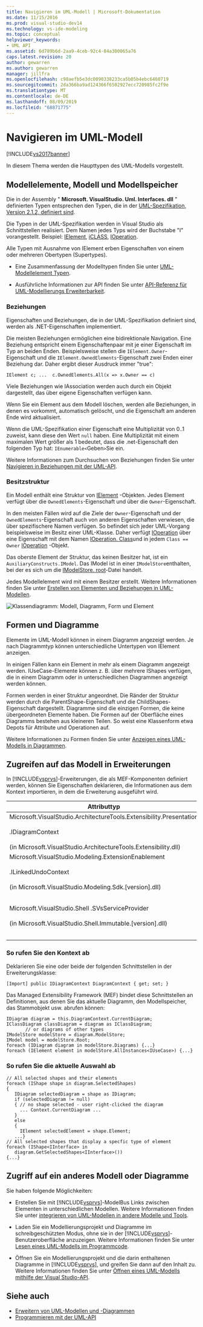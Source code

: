 ```yaml
---
title: Navigieren im UML-Modell | Microsoft-Dokumentation
ms.date: 11/15/2016
ms.prod: visual-studio-dev14
ms.technology: vs-ide-modeling
ms.topic: conceptual
helpviewer_keywords:
- UML API
ms.assetid: 6d789b6d-2aa9-4ceb-92c4-84a300065a76
caps.latest.revision: 20
author: gewarren
ms.author: gewarren
manager: jillfra
ms.openlocfilehash: c98aefb5e3dc0090338233ca5b05b4ebc6460719
ms.sourcegitcommit: 2da366ba9ad124366f6502927ecc720985fc2f9e
ms.translationtype: MT
ms.contentlocale: de-DE
ms.lasthandoff: 08/09/2019
ms.locfileid: "68871775"
---
```

# <a name="navigate-the-uml-model"></a>Navigieren im UML-Modell
[!INCLUDE[vs2017banner](../includes/vs2017banner.md)]

In diesem Thema werden die Haupttypen des UML-Modells vorgestellt.

## <a name="the-model-elements-model-and-model-store"></a>Modellelemente, Modell und Modellspeicher
 Die in der Assembly " **Microsoft. VisualStudio. Uml. Interfaces. dll** " definierten Typen entsprechen den Typen, die in der [UML-Spezifikation, Version 2.1.2, definiert sind](http://www.omg.org/spec/UML/2.1.2/Superstructure/PDF/).

 Die Typen in der UML-Spezifikation werden in Visual Studio als Schnittstellen realisiert. Dem Namen jedes Typs wird der Buchstabe "I" vorangestellt. Beispiel: [IElement](/previous-versions/dd516035(v=vs.140)), [iCLASS](/previous-versions/dd523539%28v%3dvs.140%29), [IOperation](/previous-versions/dd481186(v=vs.140)).

 Alle Typen mit Ausnahme von IElement erben Eigenschaften von einem oder mehreren Obertypen (Supertypes).

- Eine Zusammenfassung der Modelltypen finden Sie unter [UML-Modellelement Typen](../modeling/uml-model-element-types.md).

- Ausführliche Informationen zur API finden Sie unter [API-Referenz für UML-Modellierungs Erweiterbarkeit](../modeling/api-reference-for-uml-modeling-extensibility.md).

### <a name="relationships"></a>Beziehungen
 Eigenschaften und Beziehungen, die in der UML-Spezifikation definiert sind, werden als .NET-Eigenschaften implementiert.

 Die meisten Beziehungen ermöglichen eine bidirektionale Navigation. Eine Beziehung entspricht einem Eigenschaftenpaar mit je einer Eigenschaft im Typ an beiden Enden. Beispielsweise stellen die `IElement.Owner`-Eigenschaft und die `IElement.OwnedElements`-Eigenschaft zwei Enden einer Beziehung dar. Daher ergibt dieser Ausdruck immer "true":

 `IElement c; ...  c.OwnedElements.All(x => x.Owner == c)`

 Viele Beziehungen wie IAssociation werden auch durch ein Objekt dargestellt, das über eigene Eigenschaften verfügen kann.

 Wenn Sie ein Element aus dem Modell löschen, werden alle Beziehungen, in denen es vorkommt, automatisch gelöscht, und die Eigenschaft am anderen Ende wird aktualisiert.

 Wenn die UML-Spezifikation einer Eigenschaft eine Multiplizität von 0..1 zuweist, kann diese den Wert `null` haben. Eine Multiplizität mit einem maximalen Wert größer als 1 bedeutet, dass die .net-Eigenschaft den folgenden Typ hat: `IEnumerable<`Geben`>`Sie ein.

 Weitere Informationen zum Durchsuchen von Beziehungen finden Sie unter [Navigieren in Beziehungen mit der UML-API](../modeling/navigate-relationships-with-the-uml-api.md).

### <a name="the-ownership-tree"></a>Besitzstruktur
 Ein Modell enthält eine Struktur von [IElement](/previous-versions/dd516035(v=vs.140)) -Objekten. Jedes Element verfügt über die `OwnedElements`-Eigenschaft und über die `Owner`-Eigenschaft.

 In den meisten Fällen wird auf die Ziele der `Owner`-Eigenschaft und der `OwnedElements`-Eigenschaft auch von anderen Eigenschaften verwiesen, die über spezifischere Namen verfügen. So befindet sich jeder UML-Vorgang beispielsweise im Besitz einer UML-Klasse. Daher verfügt [IOperation](/previous-versions/dd481186(v=vs.140)) über eine Eigenschaft mit dem Namen [IOperation. Class](/previous-versions/dd473473%28v%3dvs.140%29)und in jedem `Class == Owner` [IOperation](/previous-versions/dd481186(v=vs.140)) -Objekt.

 Das oberste Element der Struktur, das keinen Besitzer hat, ist ein `AuxiliaryConstructs.IModel`. Das IModel ist in einer `IModelStore`enthalten, bei der es sich um die [IModelStore. root](/previous-versions/ee789368(v=vs.140))-Datei handelt.

 Jedes Modellelement wird mit einem Besitzer erstellt. Weitere Informationen finden Sie unter [Erstellen von Elementen und Beziehungen in UML-Modellen](../modeling/create-elements-and-relationships-in-uml-models.md).

 ![Klassendiagramm: Modell, Diagramm, Form und Element](../modeling/media/uml-mm1.png)

## <a name="shapes-and-diagrams"></a>Formen und Diagramme
 Elemente im UML-Modell können in einem Diagramm angezeigt werden. Je nach Diagrammtyp können unterschiedliche Untertypen von IElement anzeigen.

 In einigen Fällen kann ein Element in mehr als einem Diagramm angezeigt werden. IUseCase-Elemente können z. B. über mehrere IShapes verfügen, die in einem Diagramm oder in unterschiedlichen Diagrammen angezeigt werden können.

 Formen werden in einer Struktur angeordnet. Die Ränder der Struktur werden durch die ParentShape-Eigenschaft und die ChildShapes-Eigenschaft dargestellt. Diagramme sind die einzigen Formen, die keine übergeordneten Elemente haben. Die Formen auf der Oberfläche eines Diagramms bestehen aus kleineren Teilen. So weist eine Klassenform etwa Depots für Attribute und Operationen auf.

 Weitere Informationen zu Formen finden Sie unter [Anzeigen eines UML-Modells in Diagrammen](../modeling/display-a-uml-model-on-diagrams.md).

## <a name="access-to-the-model-in-extensions"></a>Zugreifen auf das Modell in Erweiterungen
 In [!INCLUDE[vsprvs](../includes/vsprvs-md.md)]-Erweiterungen, die als MEF-Komponenten definiert werden, können Sie Eigenschaften deklarieren, die Informationen aus dem Kontext importieren, in dem die Erweiterung ausgeführt wird.

|Attributtyp|Bietet Zugriff auf|Weitere Informationen|
|--------------------|----------------------------------|----------------------|
|Microsoft.VisualStudio.ArchitectureTools.Extensibility.Presentation<br /><br /> .IDiagramContext<br /><br /> (in Microsoft.VisualStudio.ArchitectureTools.Extensibility.dll)|Aktuelles Fokusdiagramm|[Definieren eines Menübefehls in einem Modellierungsdiagramm](../modeling/define-a-menu-command-on-a-modeling-diagram.md)|
|Microsoft.VisualStudio.Modeling.ExtensionEnablement<br /><br /> .ILinkedUndoContext<br /><br /> (in Microsoft.VisualStudio.Modeling.Sdk.[version].dll)|Gruppieren von Änderungen in Transaktionen|[Verknüpfen von UML-Modellaktualisierungen mithilfe von Transaktion](../modeling/link-uml-model-updates-by-using-transactions.md)|
|Microsoft.VisualStudio.Shell .SVsServiceProvider<br /><br /> (in Microsoft.VisualStudio.Shell.Immutable.[version].dll)|[!INCLUDE[vsprvs](../includes/vsprvs-md.md)]-Host. Von dort können Sie auf Dateien, Projekte und andere Aspekte zugreifen.|[Öffnen eines UML-Modells über die Visual Studio-API](../modeling/open-a-uml-model-by-using-the-visual-studio-api.md)|

### <a name="to-get-the-context"></a>So rufen Sie den Kontext ab
 Deklarieren Sie eine oder beide der folgenden Schnittstellen in der Erweiterungsklasse:

```
[Import] public IDiagramContext DiagramContext { get; set; }

```

 Das Managed Extensibility Framework (MEF) bindet diese Schnittstellen an Definitionen, aus denen Sie das aktuelle Diagramm, den Modellspeicher, das Stammobjekt usw. abrufen können:

```
IDiagram diagram = this.DiagramContext.CurrentDiagram;
IClassDiagram classDiagram = diagram as IClassDiagram;
       // or diagrams of other types
IModelStore modelStore = diagram.ModelStore;
IModel model = modelStore.Root;
foreach (IDiagram diagram in modelStore.Diagrams) {...}
foreach (IElement element in modelStore.AllInstances<IUseCase>) {...}
```

### <a name="to-get-the-current-selection"></a>So rufen Sie die aktuelle Auswahl ab

```
// All selected shapes and their elements
foreach (IShape shape in diagram.SelectedShapes)
{
   IDiagram selectedDiagram = shape as IDiagram;
   if (selectedDiagram != null)
   { // no shape selected - user right-clicked the diagram
     ... Context.CurrentDiagram ...
   }
   else
   {
     IElement selectedElement = shape.Element;
   ...}
// All selected shapes that display a specfic type of element
foreach (IShape<IInterface> in
   diagram.GetSelectedShapes<IInterface>())
{...}
```

## <a name="accessing-another-model-or-diagrams"></a>Zugriff auf ein anderes Modell oder Diagramme
 Sie haben folgende Möglichkeiten:

- Erstellen Sie mit [!INCLUDE[vsprvs](../includes/vsprvs-md.md)]-ModelBus Links zwischen Elementen in unterschiedlichen Modellen. Weitere Informationen finden Sie unter [integrieren von UML-Modellen in andere Modelle und Tools](../modeling/integrate-uml-models-with-other-models-and-tools.md).

- Laden Sie ein Modellierungsprojekt und Diagramme im schreibgeschützten Modus, ohne sie in der [!INCLUDE[vsprvs](../includes/vsprvs-md.md)]-Benutzeroberfläche anzuzeigen. Weitere Informationen finden Sie unter [Lesen eines UML-Modells im Programmcode](../modeling/read-a-uml-model-in-program-code.md).

- Öffnen Sie ein Modellierungsprojekt und die darin enthaltenen Diagramme in [!INCLUDE[vsprvs](../includes/vsprvs-md.md)], und greifen Sie dann auf den Inhalt zu. Weitere Informationen finden Sie unter [Öffnen eines UML-Modells mithilfe der Visual Studio-API](../modeling/open-a-uml-model-by-using-the-visual-studio-api.md).

## <a name="see-also"></a>Siehe auch

- [Erweitern von UML-Modellen und -Diagrammen](../modeling/extend-uml-models-and-diagrams.md)
- [Programmieren mit der UML-API](../modeling/programming-with-the-uml-api.md)
